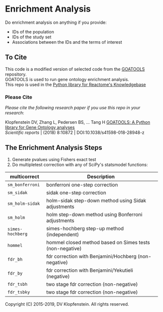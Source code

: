 # Enrichment Analysis

Do enrichment analysis on anything if you provide:
  * IDs of the population 
  * IDs of the study set
  * Associations between the IDs and the terms of interest

## To Cite
This code is a modified version of selected code from the [GOATOOLS](https://github.com/tanghaibao/goatools) repository.    
GOATOOLS is used to run gene ontology enrichment analysis.    
This repo is used in the [Python library for Reactome's Knowledgebase](https://github.com/dvklopfenstein/reactome_neo4j_py/blob/master/README.md)

### Please Cite
_Please cite the following research paper if you use this repo in your research_:

Klopfenstein DV, Zhang L, Pedersen BS, ... Tang H
[GOATOOLS: A Python library for Gene Ontology analyses](https://www.nature.com/articles/s41598-018-28948-z)    
_Scientific reports_ | (2018) 8:10872 | DOI:10.1038/s41598-018-28948-z

## The Enrichment Analysis Steps
  1. Generate pvalues using Fishers exact test
  2. Do multipletest correction with any of SciPy's statsmodel functions:    

| multicorrect   | Description
|----------------|--------------------------------------
|`sm_bonferroni` | bonferroni one-step correction    
|`sm_sidak`      | sidak one-step correction    
|`sm_holm-sidak` | holm-sidak step-down method using Sidak adjustments    
|`sm_holm`       | holm step-down method using Bonferroni adjustments    
|`simes-hochberg`| simes-hochberg step-up method (independent)    
|`hommel`        | hommel closed method based on Simes tests (non-negative)    
|`fdr_bh`        | fdr correction with Benjamini/Hochberg (non-negative)    
|`fdr_by`        | fdr correction with Benjamini/Yekutieli (negative)    
|`fdr_tsbh`      | two stage fdr correction (non-negative)    
|`fdr_tsbky`     | two stage fdr correction (non-negative)    

Copyright (C) 2015-2019, DV Klopfenstein. All rights reserved.

